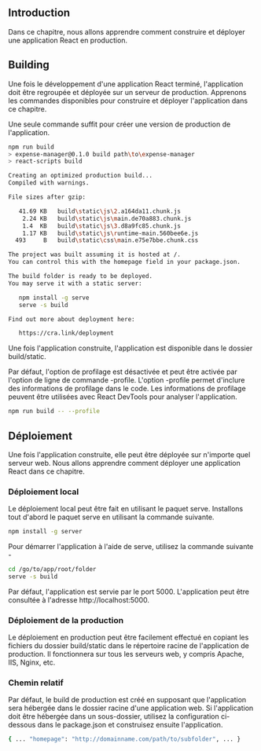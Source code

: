 ## Introduction

Dans ce chapitre, nous allons apprendre comment construire et déployer une application React en production.

## Building

Une fois le développement d'une application React terminé, l'application doit être regroupée et déployée sur un serveur de production. Apprenons les commandes disponibles pour construire et déployer l'application dans ce chapitre.

Une seule commande suffit pour créer une version de production de l'application.

```bash
npm run build
> expense-manager@0.1.0 build path\to\expense-manager
> react-scripts build

Creating an optimized production build...
Compiled with warnings.

File sizes after gzip:

   41.69 KB   build\static\js\2.a164da11.chunk.js
    2.24 KB   build\static\js\main.de70a883.chunk.js
    1.4  KB   build\static\js\3.d8a9fc85.chunk.js
    1.17 KB   build\static\js\runtime-main.560bee6e.js
  493     B   build\static\css\main.e75e7bbe.chunk.css

The project was built assuming it is hosted at /.
You can control this with the homepage field in your package.json.

The build folder is ready to be deployed.
You may serve it with a static server:

   npm install -g serve
   serve -s build

Find out more about deployment here:

   https://cra.link/deployment
```

Une fois l'application construite, l'application est disponible dans le dossier build/static.

Par défaut, l'option de profilage est désactivée et peut être activée par l'option de ligne de commande -profile. L'option -profile permet d'inclure des informations de profilage dans le code. Les informations de profilage peuvent être utilisées avec React DevTools pour analyser l'application.

```bash
npm run build -- --profile
```

## Déploiement

Une fois l'application construite, elle peut être déployée sur n'importe quel serveur web. Nous allons apprendre comment déployer une application React dans ce chapitre.

### Déploiement local

Le déploiement local peut être fait en utilisant le paquet serve. Installons tout d'abord le paquet serve en utilisant la commande suivante.

```bash
npm install -g server
```

Pour démarrer l'application à l'aide de serve, utilisez la commande suivante -

```bash
cd /go/to/app/root/folder 
serve -s build
```

Par défaut, l'application est servie par le port 5000. L'application peut être consultée à l'adresse http://localhost:5000.

### Déploiement de la production

Le déploiement en production peut être facilement effectué en copiant les fichiers du dossier build/static dans le répertoire racine de l'application de production. Il fonctionnera sur tous les serveurs web, y compris Apache, IIS, Nginx, etc.

### Chemin relatif

Par défaut, le build de production est créé en supposant que l'application sera hébergée dans le dossier racine d'une application web. Si l'application doit être hébergée dans un sous-dossier, utilisez la configuration ci-dessous dans le package.json et construisez ensuite l'application.

```bash
{ ... "homepage": "http://domainname.com/path/to/subfolder", ... }
```